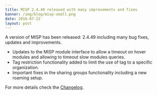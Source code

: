 ```yaml
---
title: MISP 2.4.49 released with many improvements and fixes
banner: /img/blog/misp-small.png
date: 2016-07-22
layout: post
---
```


<p>A version of MISP has been released: 2.4.49 including many bug fixes, updates and improvements.</p>

* Updates to the MISP module interface to allow a timeout on hover modules and allowing to timeout slow modules queries.
* Tag restriction functionality added to limit the use of tag to a specific organization.
* Important fixes in the sharing groups functionality including a new roaming setup.

For more details check the [Changelog](http://www.misp-project.org/Changelog.txt).

